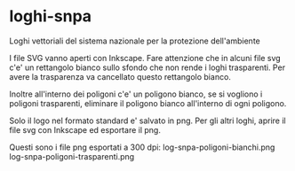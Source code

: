 # loghi-snpa
Loghi vettoriali del sistema nazionale per la protezione dell'ambiente

I file SVG vanno aperti con Inkscape. Fare attenzione che in alcuni file svg c'e' un rettangolo bianco
sullo sfondo che non rende i loghi trasparenti. Per avere la trasparenza va cancellato questo rettangolo bianco.

Inoltre all'interno dei poligoni c'e' un poligono bianco, se si vogliono i poligoni trasparenti, eliminare il
poligono bianco all'interno di ogni poligono.

Solo il logo nel formato standard e' salvato in png. Per gli altri loghi, aprire il file svg con Inkscape ed esportare il png.

Questi sono i file png esportati a 300 dpi:
log-snpa-poligoni-bianchi.png
log-snpa-poligoni-trasparenti.png


